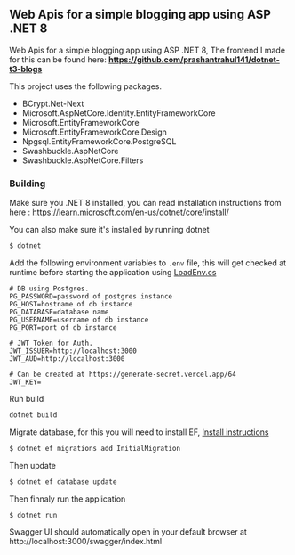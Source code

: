 ## Web Apis for a simple blogging app using ASP .NET 8

Web Apis for a simple blogging app using ASP .NET 8, The frontend I made for this can be found here:
**https://github.com/prashantrahul141/dotnet-t3-blogs**


This project uses the following packages.

- BCrypt.Net-Next
- Microsoft.AspNetCore.Identity.EntityFrameworkCore
- Microsoft.EntityFrameworkCore
- Microsoft.EntityFrameworkCore.Design
- Npgsql.EntityFrameworkCore.PostgreSQL
- Swashbuckle.AspNetCore
- Swashbuckle.AspNetCore.Filters

### Building

Make sure you .NET 8 installed, you can read installation instructions from here : https://learn.microsoft.com/en-us/dotnet/core/install/

You can also make sure it's installed by running dotnet
```sh
$ dotnet
```

Add the following environment variables to `.env` file, this will get checked at runtime before starting the application using [LoadEnv.cs](https://github.com/prashantrahul141/BlogWebApiDotNet/blob/main/Utils/LoadEnv.cs)
```env
# DB using Postgres.
PG_PASSWORD=password of postgres instance
PG_HOST=hostname of db instance
PG_DATABASE=database name
PG_USERNAME=username of db instance
PG_PORT=port of db instance

# JWT Token for Auth.
JWT_ISSUER=http://localhost:3000
JWT_AUD=http://localhost:3000

# Can be created at https://generate-secret.vercel.app/64
JWT_KEY=
```

Run build
```sh
dotnet build
```

Migrate database, for this you will need to install EF, [Install instructions](https://learn.microsoft.com/en-us/ef/core/cli/dotnet)
```sh
$ dotnet ef migrations add InitialMigration
```
Then update
```sh
$ dotnet ef database update
```

Then finnaly run the application
```sh
$ dotnet run
```

Swagger UI should automatically open in your default browser at http://localhost:3000/swagger/index.html
